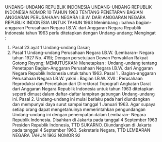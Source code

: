  UNDANG-UNDANG REPUBLIK INDONESIA UNDANG-UNDANG REPUBLIK INDONESIA NOMOR 10 TAHUN 1963 TENTANG PENETAPAN BAGIAN ANGGARAN PERUSAHAAN NEGARA I.B.W. DARI ANGGARAN NEGARA REPUBLIK INDONESIA UNTUK TAHUN 1963
Menimbang :
 bahwa bagian-anggaran Perusahaan Negara I.B.W. dari Anggaran Negara Republik Indonesia tahun 1963 perlu ditetapkan dengan Undang-undang;
Mengingat :

1. Pasal 23 ayat 1 Undang-undang Dasar;
2. Pasal 1 Undang-undang Perusahaan Negara I.B.W. (Lembaran- Negara tahun 1927 No. 419); Dengan persetujuan Dewan Perwakilan Rakyat Gotong Royong;
MEMUTUSKAN:
 Menetapkan : Undang-undang tentang Penetapan Bagian-Anggaran Perusahaan Negara I.B.W. dari Anggaran Negara Republik Indonesia untuk tahun 1963. Pasal 1 . Bagian-anggaran Perusahaan Negara I.B.W. yakni : Bagian I.B.W. XVII : Perusahaan Reproduksi dan Percetakan dari Di rektorat Topografi Angkatan Darat dari Anggaran Negara Republik Indonesia untuk tahun 1963 ditetapkan seperti dimuat dalam daftar-daftar lampiran gabungan Undang-undang ini. Pasal 2. Undang-undang ini mulai berlaku pada hari diundangkan dan mempunyai daya surut sampai tanggal 1 Januari 1963. Agar supaya setiap orang dapat mengetahuinya memerintahkan pengundangan Undang-undang ini dengan penempatan dalam Lembaran- Negara Republik Indonesia. Disahkan di Jakarta pada tanggal 4 September 1963 Presiden Republik Indonesia, TTD SUKARNO. Diundangkan di Jakarta pada tanggal 4 September 1963. Sekretaris Negara, TTD LEMBARAN NEGARA TAHUN 1963 NOMOR 92